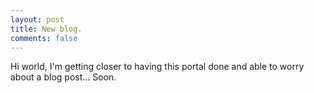 ```yaml
---
layout: post
title: New blog.
comments: false
---
```


Hi world, I'm getting closer to having this portal done and able to worry about a blog post... Soon.
